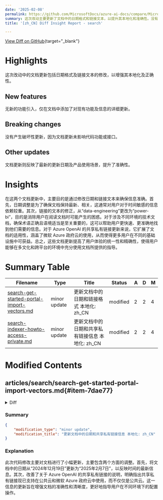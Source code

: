 ```yaml
---
date: '2025-02-08'
permalink: https://github.com/MicrosoftDocs/azure-ai-docs/compare/MicrosoftDocs:22af4d0...MicrosoftDocs:4912a73
summary: 这次改动主要更新了文档中的日期格式和链接文本，以提升其本地化和准确性。没有引入新功能，文档仅对现有信息进行了详细更新，并未产生破坏性变更。文档的修订反映了最新的更新日期和产品使用场景，增强了准确性。此次更新的核心是确保信息的准确性，特别是通过调整日期和纠正链接文本，帮助用户更快、更多地找到所需信息。此外，更新后的链接使文档更加适用于不同技术环境，从而提升了用户的体验。
title: '[zh_CN] Diff Insight Report - search'

---
```


[View Diff on GitHub](https://github.com/MicrosoftDocs/azure-ai-docs/compare/MicrosoftDocs:22af4d0...MicrosoftDocs:4912a73){target="_blank"}

# Highlights
这次改动中的文档更新包括日期格式及链接文本的修改，以增强其本地化及正确性。

## New features
无新的功能引入，仅在文档中添加了对现有功能及信息的详细更新。

## Breaking changes
没有产生破坏性更新，因为文档更新未影响代码功能或接口。

## Other updates
文档更新则反映了最新的更新日期及产品使用场景，提升了准确性。

# Insights
在这两个文档更新中，主要目的是通过修改日期和链接文本来确保信息准确。首先，日期调整是为了确保文档保持最新、相关，这通常对用户对于时间敏感的信息依赖较重。其次，链接的文本的修正，从“data-engineering”更改为“power-bi”，目的是消除用户在阅读文档时可能产生的困惑。对于涉及不同环境的技术文档，确保术语正确且语境适当是至关重要的，这可以帮助用户更快速、更准确地找到他们需要的信息。对于 Azure OpenAI 的共享私有链接更新来说，它扩展了文档的适用性，涵盖了微软 Azure 政府云的使用，从而使得更多用户在不同的基础设施中可获益。总之，这些文档更新提高了用户体验的统一性和精确性，使得用户能够在多文化和跨平台的环境中充分使用文档所提供的指导。

# Summary Table
|  Filename  | Type |    Title    | Status | A  | D  | M  |
|------------|------|-------------|--------|----|----|----|
| [search-get-started-portal-import-vectors.md](#item-7dae77) | minor update | 更新文档中的日期和链接格式 本地化: zh_CN | modified | 2 | 2 | 4 | 
| [search-indexer-howto-access-private.md](#item-73d30d) | minor update | 更新文档中的日期和共享私有链接信息 本地化: zh_CN | modified | 2 | 2 | 4 | 


# Modified Contents
## articles/search/search-get-started-portal-import-vectors.md{#item-7dae77}

<details>
<summary>Diff</summary>
````diff
@@ -9,7 +9,7 @@ ms.custom:
   - build-2024
   - ignite-2024
 ms.topic: quickstart
-ms.date: 11/22/2024
+ms.date: 02/06/2025
 ---
 
 # Quickstart: Vectorize text and images by using the Azure portal
@@ -148,7 +148,7 @@ This section points you to the content that works for this quickstart.
 
    1. Select **Upload files**, and then upload the [health-plan PDF documents](https://github.com/Azure-Samples/azure-search-sample-data/tree/main/health-plan) used for this quickstart.
 
-1. Before you leave the lakehouse, copy the URL, or get the workspace and lakehouse IDs, so that you can specify the lakehouse in the wizard. The URL is in this format: `https://msit.powerbi.com/groups/00000000-0000-0000-0000-000000000000/lakehouses/11111111-1111-1111-1111-111111111111?experience=data-engineering`.
+1. Before you leave the lakehouse, copy the URL, or get the workspace and lakehouse IDs, so that you can specify the lakehouse in the wizard. The URL is in this format: `https://msit.powerbi.com/groups/00000000-0000-0000-0000-000000000000/lakehouses/11111111-1111-1111-1111-111111111111?experience=power-bi`.
 
 ---
 
````
</details>

### Summary

```json
{
    "modification_type": "minor update",
    "modification_title": "更新文档中的日期和链接格式 本地化: zh_CN"
}
```

### Explanation
在这次代码变更中，主要对文档进行了细微的更新，涉及到两个方面的修改。首先，将文档中日期的更新从“2024年11月22日”修改为“2025年2月6日”，以反映新的时间线。其次，更新了一个链接的文本描述，将湖屋的体验参数从“data-engineering”更改为“power-bi”，与 Power BI 的正确语境相匹配。这些调整旨在保证文档的准确性和及时性，同时提供更好的用户指导。

## articles/search/search-indexer-howto-access-private.md{#item-73d30d}

<details>
<summary>Diff</summary>
````diff
@@ -10,7 +10,7 @@ ms.service: azure-ai-search
 ms.custom:
   - ignite-2024
 ms.topic: how-to
-ms.date: 12/19/2024
+ms.date: 02/07/2025
 ---
 
 # Make outbound connections through a shared private link
@@ -124,7 +124,7 @@ You can create a shared private link for the following resources.
 
 <sup>6</sup> The `Microsoft.CognitiveServices/accounts` resource type is used for vectorizer and indexer connections to Azure OpenAI embedding models when implementing [integrated Vectorization](vector-search-integrated-vectorization.md). As of November 19, 2024, there's now support for shared private link to embedding models in the Azure AI Foundry model catalog or to the Azure AI Vision multimodal API.
 
-<sup>7</sup> Shared private link for Azure OpenAI is only supported in public cloud. Other cloud offerings such as [Microsoft Azure Government](https://azure.microsoft.com/explore/global-infrastructure/government/) don't have support for shared private links for `openai_account` Group ID.
+<sup>7</sup> Shared private link for Azure OpenAI is only supported in public cloud and [Microsoft Azure Government](https://azure.microsoft.com/explore/global-infrastructure/government/). Other cloud offerings don't have support for shared private links for `openai_account` Group ID.
 
 <sup>8</sup> Shared private links are now supported (as of November 2024) for connections to Azure AI multiservice accounts. Azure AI Search connects to Azure AI multiservice for [billing purposes](cognitive-search-attach-cognitive-services.md). These connections can now be private through a shared private link. Shared private link is only supported when configuring [a managed identity (keyless configuration)](cognitive-search-attach-cognitive-services.md#bill-through-a-keyless-connection) in the skillset definition. 
 
````
</details>

### Summary

```json
{
    "modification_type": "minor update",
    "modification_title": "更新文档中的日期和共享私有链接信息 本地化: zh_CN"
}
```

### Explanation
此次代码修改主要对文档进行了小幅更新，主要包含两个方面的调整。首先，将文档中的日期从“2024年12月19日”更新为“2025年2月7日”，以反映时间的最新信息。其次，改善了关于 Azure OpenAI 的共享私有链接的说明，明确指出共享私有链接现已支持在公共云和微软 Azure 政府云中使用，而不仅仅是公共云。这一信息的更新旨在增强文档的准确性和清晰度，更好地指导用户在不同环境下的配置操作。


